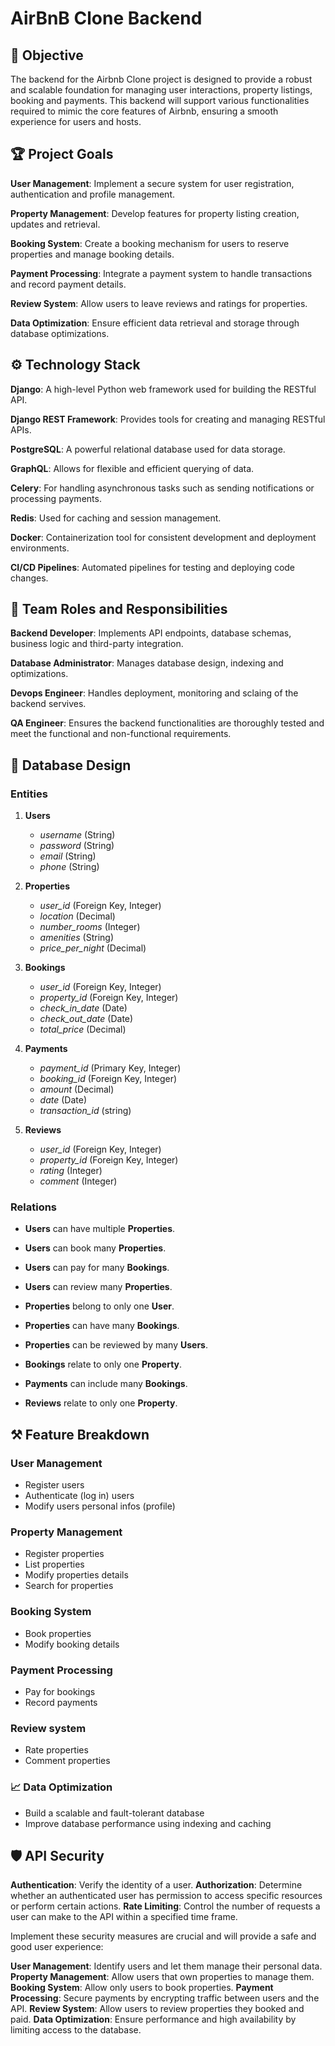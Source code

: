 # AirBnB Clone Backend

## :rocket: Objective

The backend for the Airbnb Clone project is designed to provide a robust and 
scalable foundation for managing user interactions, property listings, booking and payments. This backend will support various functionalities required to 
mimic the core features of Airbnb, ensuring a smooth experience for users and 
hosts.

## :trophy: Project Goals

**User Management**: Implement a secure system for user registration, authentication and profile management.

**Property Management**: Develop features for property listing creation, updates and retrieval.

**Booking System**: Create a booking mechanism for users to reserve properties and manage booking details.

**Payment Processing**: Integrate a payment system to handle transactions and record payment details.

**Review System**: Allow users to leave reviews and ratings for properties.

**Data Optimization**: Ensure efficient data retrieval and storage through database optimizations.

## :gear: Technology Stack

**Django**: A high-level Python web framework used for building the RESTful API.

**Django REST Framework**: Provides tools for creating and managing RESTful APIs.

**PostgreSQL**: A powerful relational database used for data storage.

**GraphQL**: Allows for flexible and efficient querying of data.

**Celery**: For handling asynchronous tasks such as sending notifications or processing payments.

**Redis**: Used for caching and session management.

**Docker**: Containerization tool for consistent development and deployment environments.

**CI/CD Pipelines**: Automated pipelines for testing and deploying code changes.

## :busts_in_silhouette: Team Roles and Responsibilities

**Backend Developer**: Implements API endpoints, database schemas, business logic and third-party integration.

**Database Administrator**: Manages database design, indexing and optimizations.

**Devops Engineer**: Handles deployment, monitoring and sclaing of the backend servives.

**QA Engineer**: Ensures the backend functionalities are thoroughly tested and meet the functional and non-functional requirements.

## :memo: Database Design

### Entities

1. **Users**
   * *username* (String)
   * *password* (String)
   * *email* (String)
   * *phone* (String)
   
2. **Properties**
   * *user_id* (Foreign Key, Integer)
   * *location* (Decimal)
   * *number_rooms* (Integer)
   * *amenities* (String)
   * *price_per_night* (Decimal)
   
3. **Bookings**
   * *user_id* (Foreign Key, Integer)
   * *property_id* (Foreign Key, Integer)
   * *check_in_date* (Date)
   * *check_out_date* (Date)
   * *total_price* (Decimal)
   
4. **Payments**
   * *payment_id* (Primary Key, Integer)
   * *booking_id* (Foreign Key, Integer)
   * *amount* (Decimal)
   * *date* (Date)
   * *transaction_id* (string)
   
5. **Reviews**
   * *user_id* (Foreign Key, Integer)
   * *property_id* (Foreign Key, Integer)
   * *rating* (Integer)
   * *comment* (Integer)

### Relations

* **Users** can have multiple **Properties**.
* **Users** can book many **Properties**.
* **Users** can pay for many **Bookings**.
* **Users** can review many **Properties**.

* **Properties** belong to only one **User**.
* **Properties** can have many **Bookings**.
* **Properties** can be reviewed by many **Users**.

* **Bookings** relate to only one **Property**.

* **Payments** can include many **Bookings**.

* **Reviews** relate to only one **Property**.

## :hammer_and_pick: Feature Breakdown

### User Management
* Register users
* Authenticate (log in) users
* Modify users personal infos (profile)

### Property Management
* Register properties
* List properties
* Modify properties details
* Search for properties

### Booking System
* Book properties
* Modify booking details

### Payment Processing
* Pay for bookings
* Record payments

### Review system
* Rate properties
* Comment properties

### :chart_with_upwards_trend: Data Optimization
* Build a scalable and fault-tolerant database
* Improve database performance using indexing and caching

## :shield: API Security

**Authentication**: Verify the identity of a user.
**Authorization**: Determine whether an authenticated user has permission to access specific resources or perform certain actions.
**Rate Limiting**: Control the number of requests a user can make to the API within a specified time frame.

Implement these security measures are crucial and will provide a safe and good user experience:

**User Management**: Identify users and let them manage their personal data.
**Property Management**: Allow users that own properties to manage them.
**Booking System**: Allow only users to book properties.
**Payment Processing**: Secure payments by encrypting traffic between users and the API.
**Review System**: Allow users to review properties they booked and paid.
**Data Optimization**: Ensure performance and high availability by limiting access to the database.


